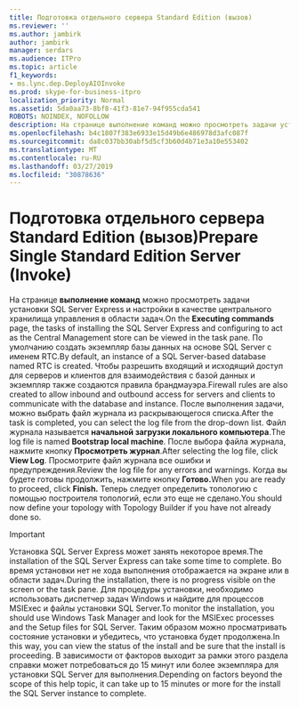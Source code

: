 ```yaml
---
title: Подготовка отдельного сервера Standard Edition (вызов)
ms.reviewer: ''
ms.author: jambirk
author: jambirk
manager: serdars
ms.audience: ITPro
ms.topic: article
f1_keywords:
- ms.lync.dep.DeployAIOInvoke
ms.prod: skype-for-business-itpro
localization_priority: Normal
ms.assetid: 5da0aa73-8bf8-41f3-81e7-94f955cda541
ROBOTS: NOINDEX, NOFOLLOW
description: На странице выполнение команд можно просмотреть задачи установки SQL Server Express и настройки в качестве центрального хранилища управления в области задач. По умолчанию создать экземпляр базы данных на основе SQL Server с именем RTC. Чтобы разрешить входящий и исходящий доступ для серверов и клиентов для взаимодействия с базой данных и экземпляр также создаются правила брандмауэра. После выполнения задачи, можно выбрать файл журнала из раскрывающегося списка. Файл журнала называется начальной загрузки локального компьютера. После выбора файла журнала, нажмите кнопку Просмотреть журнал. Просмотрите файл журнала все ошибки и предупреждения. Когда вы будете готовы продолжить, нажмите кнопку Готово. Теперь следует определить топологию с помощью построителя топологий, если это еще не сделано.
ms.openlocfilehash: b4c1807f383e6933e15d49b6e486978d3afc087f
ms.sourcegitcommit: da8c037bb30abf5d5cf3b60d4b71e3a10e553402
ms.translationtype: MT
ms.contentlocale: ru-RU
ms.lasthandoff: 03/27/2019
ms.locfileid: "30878636"
---
```

# <a name="prepare-single-standard-edition-server-invoke"></a><span data-ttu-id="b3f98-111">Подготовка отдельного сервера Standard Edition (вызов)</span><span class="sxs-lookup"><span data-stu-id="b3f98-111">Prepare Single Standard Edition Server (Invoke)</span></span>
 
<span data-ttu-id="b3f98-112">На странице **выполнение команд** можно просмотреть задачи установки SQL Server Express и настройки в качестве центрального хранилища управления в области задач.</span><span class="sxs-lookup"><span data-stu-id="b3f98-112">On the **Executing commands** page, the tasks of installing the SQL Server Express and configuring to act as the Central Management store can be viewed in the task pane.</span></span> <span data-ttu-id="b3f98-113">По умолчанию создать экземпляр базы данных на основе SQL Server с именем RTC.</span><span class="sxs-lookup"><span data-stu-id="b3f98-113">By default, an instance of a SQL Server-based database named RTC is created.</span></span> <span data-ttu-id="b3f98-114">Чтобы разрешить входящий и исходящий доступ для серверов и клиентов для взаимодействия с базой данных и экземпляр также создаются правила брандмауэра.</span><span class="sxs-lookup"><span data-stu-id="b3f98-114">Firewall rules are also created to allow inbound and outbound access for servers and clients to communicate with the database and instance.</span></span> <span data-ttu-id="b3f98-115">После выполнения задачи, можно выбрать файл журнала из раскрывающегося списка.</span><span class="sxs-lookup"><span data-stu-id="b3f98-115">After the task is completed, you can select the log file from the drop-down list.</span></span> <span data-ttu-id="b3f98-116">Файл журнала называется **начальной загрузки локального компьютера**.</span><span class="sxs-lookup"><span data-stu-id="b3f98-116">The log file is named **Bootstrap local machine**.</span></span> <span data-ttu-id="b3f98-117">После выбора файла журнала, нажмите кнопку **Просмотреть журнал**.</span><span class="sxs-lookup"><span data-stu-id="b3f98-117">After selecting the log file, click **View Log**.</span></span> <span data-ttu-id="b3f98-118">Просмотрите файл журнала все ошибки и предупреждения.</span><span class="sxs-lookup"><span data-stu-id="b3f98-118">Review the log file for any errors and warnings.</span></span> <span data-ttu-id="b3f98-119">Когда вы будете готовы продолжить, нажмите кнопку **Готово.**</span><span class="sxs-lookup"><span data-stu-id="b3f98-119">When you are ready to proceed, click **Finish.**</span></span> <span data-ttu-id="b3f98-120">Теперь следует определить топологию с помощью построителя топологий, если это еще не сделано.</span><span class="sxs-lookup"><span data-stu-id="b3f98-120">You should now define your topology with Topology Builder if you have not already done so.</span></span>
  
> [!IMPORTANT]
> <span data-ttu-id="b3f98-121">Установка SQL Server Express может занять некоторое время.</span><span class="sxs-lookup"><span data-stu-id="b3f98-121">The installation of the SQL Server Express can take some time to complete.</span></span> <span data-ttu-id="b3f98-122">Во время установки нет не хода выполнения отображается на экране или в области задач.</span><span class="sxs-lookup"><span data-stu-id="b3f98-122">During the installation, there is no progress visible on the screen or the task pane.</span></span> <span data-ttu-id="b3f98-123">Для процедуры установки, необходимо использовать диспетчер задач Windows и найдите для процессов MSIExec и файлы установки SQL Server.</span><span class="sxs-lookup"><span data-stu-id="b3f98-123">To monitor the installation, you should use Windows Task Manager and look for the MSIExec processes and the Setup files for SQL Server.</span></span> <span data-ttu-id="b3f98-124">Таким образом можно просматривать состояние установки и убедитесь, что установка будет продолжена.</span><span class="sxs-lookup"><span data-stu-id="b3f98-124">In this way, you can view the status of the install and be sure that the install is proceeding.</span></span> <span data-ttu-id="b3f98-125">В зависимости от факторов выходит за рамки этого раздела справки может потребоваться до 15 минут или более экземпляра для установки SQL Server для выполнения.</span><span class="sxs-lookup"><span data-stu-id="b3f98-125">Depending on factors beyond the scope of this help topic, it can take up to 15 minutes or more for the install the SQL Server instance to complete.</span></span> 
  

